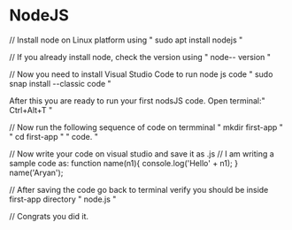 # NodeJS
// Install node on Linux platform using
" sudo apt install nodejs "

// If you already install node, check the version using
" node<space>-- version "

// Now you need to install Visual Studio Code to run node js code
" sudo snap install --classic code "

After this you are ready to run your first nodsJS code.
Open terminal:" Ctrl+Alt+T "

// Now run the following sequence of code on termminal
" mkdir first-app "
" cd first-app "
" code<space>. "

// Now write your code on visual studio and save it as <name>.js
// I am writing a sample code as:
function name(n1){
console.log('Hello' + n1);
}
name('Aryan');

// After saving the code go back to terminal verify you should be inside first-app directory
" node<space><name>.js "

// Congrats you did it.
